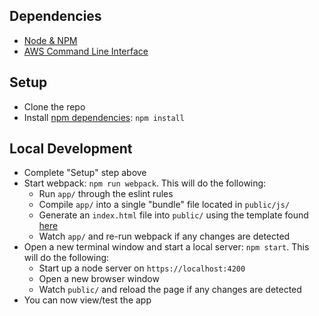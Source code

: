 ## Dependencies
- [Node & NPM](https://docs.npmjs.com/getting-started/installing-node)
- [AWS Command Line Interface](https://aws.amazon.com/cli/)

## Setup
- Clone the repo
- Install [npm dependencies](blob/master/package.json#L14-L41): `npm install`

## Local Development
- Complete "Setup" step above
- Start webpack: `npm run webpack`. This will do the following:
  - Run `app/` through the eslint rules
  - Compile `app/` into a single "bundle" file located in `public/js/`
  - Generate an `index.html` file into `public/` using the template found [here](blob/master/index_template.ejs)
  - Watch `app/` and re-run webpack if any changes are detected
- Open a new terminal window and start a local server: `npm start`. This will do the following:
  - Start up a node server on `https://localhost:4200`
  - Open a new browser window
  - Watch `public/` and reload the page if any changes are detected
- You can now view/test the app